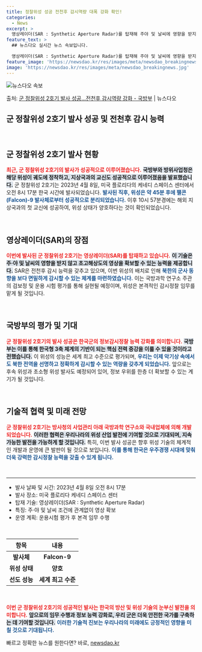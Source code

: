 ```yaml
---
title: 정찰위성 성공 전천후 감시역량 대폭 강화 확인!
categories:
  - News
excerpt: >
  영상레이더(SAR : Synthetic Aperture Radar)를 탑재해 주야 및 날씨에 영향을 받지 않…
feature_text: >
  ## 뉴스다오 실시간 뉴스 속보입니다.

  영상레이더(SAR : Synthetic Aperture Radar)를 탑재해 주야 및 날씨에 영향을 받지 않…
feature_image: 'https://newsdao.kr/res/images/meta/newsdao_breakingnews.jpg'
image: 'https://newsdao.kr/res/images/meta/newsdao_breakingnews.jpg'
---
```


![뉴스다오 속보](https://newsdao.kr/res/images/meta/newsdao_breakingnews.jpg)

<p>출처: <a href="https://newsdao.kr/3540" rel="dofollow">군 정찰위성 2호기 발사 성공…전천후 감시역량 강화 - 국방부</a> | 뉴스다오</p>

<h2 data-ke-size="size26">군 정찰위성 2호기 발사 성공 및 전천후 감시 능력</h2>

<p data-ke-size="size16">&nbsp;</p>

<h2 data-ke-size="size26">군 정찰위성 2호기 발사 현황</h2>

<b><span style="color: #ee2323;">최근, 군 정찰위성 2호기의 발사가 성공적으로 이루어졌습니다.</span></b> <b><span style="background-color: #21538527;">국방부와 방위사업청은 해당 위성이 궤도에 정착하고, 지상국과의 교신도 성공적으로 이루어졌음을 발표했습니다.</span></b> 군 정찰위성 2호기는 2023년 4월 8일, 미국 플로리다의 케네디 스페이스 센터에서 오전 8시 17분 한국 시간에 발사되었습니다. <b><span style="color: #1a5490;">발사된 직후, 위성은 약 45분 후에 팰콘(Falcon)-9 발사체로부터 성공적으로 분리되었습니다.</span></b> 이후 10시 57분경에는 해외 지상국과의 첫 교신에 성공하여, 위성 상태가 양호하다는 것이 확인되었습니다.

<p data-ke-size="size16">&nbsp;</p>

<h2 data-ke-size="size26">영상레이더(SAR)의 장점</h2>

<b><span style="color: #ee2323;">이번에 발사된 군 정찰위성 2호기는 영상레이더(SAR)를 탑재하고 있습니다.</span></b> <b><span style="background-color: #21538527;">이 기술은 주·야 및 날씨의 영향을 받지 않고 초고해상도의 영상을 확보할 수 있는 능력을 제공합니다.</span></b> SAR은 전천후 감시 능력을 갖추고 있으며, 이번 위성의 배치로 인해 <b><span style="color: #1a5490;">북한의 군사 동향을 보다 면밀하게 감시할 수 있는 체계를 마련하였습니다.</span></b> 이는 국방과학 연구소 주관의 검보정 및 운용 시험 평가를 통해 실현될 예정이며, 위성은 본격적인 감시정찰 임무를 맡게 될 것입니다.

<p data-ke-size="size16">&nbsp;</p>

<h2 data-ke-size="size26">국방부의 평가 및 기대</h2>

<b><span style="color: #ee2323;">군 정찰위성 2호기의 발사 성공은 한국군의 정보감시정찰 능력 강화를 의미합니다.</span></b> <b><span style="background-color: #21538527;">국방부는 이를 통해 한국형 3축 체계의 기반이 되는 핵심 전력 증강을 이룰 수 있을 것이라고 전했습니다.</span></b> 이 위성의 성능은 세계 최고 수준으로 평가되며, <b><span style="color: #1a5490;">우리는 이제 악기상 속에서도 북한 전역을 선명하고 정확하게 감시할 수 있는 역량을 갖추게 되었습니다.</span></b> 앞으로는 후속 위성과 초소형 위성 발사도 예정되어 있어, 정보 우위를 한층 더 확보할 수 있는 계기가 될 것입니다.

<p data-ke-size="size16">&nbsp;</p>

<h2 data-ke-size="size26">기술적 협력 및 미래 전망</h2>

<b><span style="color: #ee2323;">군 정찰위성 2호기는 방사청의 사업관리 아래 국방과학 연구소와 국내업체에 의해 개발되었습니다.</span></b> <b><span style="background-color: #21538527;">이러한 협력은 우리나라의 위성 산업 발전에 기여할 것으로 기대되며, 지속 가능한 발전을 가능하게 할 것입니다.</span></b> 특히, 이번 발사 성공은 향후 위성 기술의 체계적인 개발과 운영에 큰 발판이 될 것으로 보입니다. <b><span style="color: #1a5490;">이를 통해 한국은 우주경쟁 시대에 맞춰 더욱 강력한 감시정찰 능력을 갖출 수 있게 됩니다.</span></b>

<p data-ke-size="size16">&nbsp;</p>

<hr>

<ul>
    <li>발사 날짜 및 시간: 2023년 4월 8일 오전 8시 17분</li>
    <li>발사 장소: 미국 플로리다 케네디 스페이스 센터</li>
    <li>탑재 기술: 영상레이더(SAR : Synthetic Aperture Radar)</li>
    <li>특징: 주·야 및 날씨 조건에 관계없이 영상 확보</li>
    <li>운영 계획: 운용시험 평가 후 본격 임무 수행</li>
</ul>

<p data-ke-size="size16">&nbsp;</p>

<table style="width: 100%; border-collapse: collapse;">
    <thead>
        <tr>
            <th style="text-align: center; height: 30px;"><b>항목</b></th>
            <th style="text-align: center; height: 30px;"><b>내용</b></th>
        </tr>
    </thead>
    <tbody>
        <tr>
            <td style="text-align: center; height: 17px;"><b>발사체</b></td>
            <td style="text-align: center; height: 17px;"><b>Falcon-9</b></td>
        </tr>
        <tr>
            <td style="text-align: center; height: 17px;"><b>위성 상태</b></td>
            <td style="text-align: center; height: 17px;"><b>양호</b></td>
        </tr>
        <tr>
            <td style="text-align: center; height: 17px;"><b>선도 성능</b></td>
            <td style="text-align: center; height: 17px;"><b>세계 최고 수준</b></td>
        </tr>
    </tbody>
</table>

<p data-ke-size="size16">&nbsp;</p>

<b><span style="color: #ee2323;">이번 군 정찰위성 2호기의 성공적인 발사는 한국의 방산 및 위성 기술의 눈부신 발전을 의미합니다.</span></b> <b><span style="background-color: #21538527;">앞으로의 임무 수행과 정보 능력 강화로, 우리 군은 더욱 안전한 국가를 구축하는 데 기여할 것입니다.</span></b> <b><span style="color: #1a5490;">이러한 기술적 진보는 우리나라의 미래에도 긍정적인 영향을 미칠 것으로 기대됩니다.</span></b> 

빠르고 정확한 뉴스를 원한다면? 바로, <a href="https://newsdao.kr" rel="dofollow">newsdao.kr</a>


